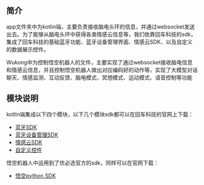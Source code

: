 ## 简介

app文件夹中为kotlin端，主要负责接收脑电头环的信息，并通过websocket发送出去。为了能够从脑电头环中获得各类情感云信息等，我们依靠回车科技的sdk，集成了回车科技的基础蓝牙功能、蓝牙设备管理界面、情感云SDK、以及自定义的数据展示控件。

Wukong中为控制悟空机器人的文件，主要实现了通过websocket接收脑电信息和情感云信息，并且控制悟空机器人做出对应编码好的动作等，实现了大模型对话聊天、情感监测、互动反馈、脑电模式、冥想模式、运动模式、语音控制等功能


## 模块说明

kotlin端集成以下四个模块，以下几个模块sdk都可以在回车科技的官网上下载：

- [蓝牙SDK](https://github.com/Entertech/Enter-Biomodule-BLE-Android-SDK/tree/master/ble)
- [蓝牙设备管理SDK](https://github.com/Entertech/Enter-Biomodule-BLE-Android-SDK/tree/master/bleuisdk)
- [情感云SDK](https://github.com/Entertech/Enter-AffectiveCloud-Android-SDK)
- [自定义控件](https://github.com/Entertech/Enter-UIComponent-Android-SDK)

悟空机器人中运用到了优必选官方的sdk，同样可以在官网下载：

- [悟空python SDK](https://docs.ubtrobot.com/alphamini/python-sdk/guide.html)
